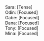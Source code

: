 Sara: [Tense]  
Odin: [Focused]  
Gabe: [Focused]  
Dana: [Focused]  
Tony: [Focused]  
Mina: [Focused]